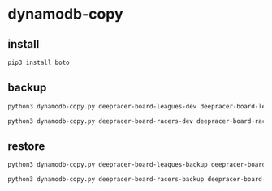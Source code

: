 # dynamodb-copy

## install

```bash
pip3 install boto
```

## backup

```bash
python3 dynamodb-copy.py deepracer-board-leagues-dev deepracer-board-leagues-backup

python3 dynamodb-copy.py deepracer-board-racers-dev deepracer-board-racers-backup
```

## restore

```bash
python3 dynamodb-copy.py deepracer-board-leagues-backup deepracer-board-leagues-dev

python3 dynamodb-copy.py deepracer-board-racers-backup deepracer-board-racers-dev
```
